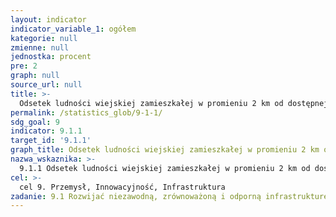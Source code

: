 ```yaml
---
layout: indicator
indicator_variable_1: ogółem
kategorie: null
zmienne: null
jednostka: procent
pre: 2
graph: null
source_url: null
title: >-
  Odsetek ludności wiejskiej zamieszkałej w promieniu 2 km od dostępnej przez cały rok drogi
permalink: /statistics_glob/9-1-1/
sdg_goal: 9
indicator: 9.1.1
target_id: '9.1.1'
graph_title: Odsetek ludności wiejskiej zamieszkałej w promieniu 2 km od dostępnej przez cały rok drogi
nazwa_wskaznika: >-
  9.1.1 Odsetek ludności wiejskiej zamieszkałej w promieniu 2 km od dostępnej przez cały rok drogi
cel: >-
  cel 9. Przemysł, Innowacyjność, Infrastruktura
zadanie: 9.1 Rozwijać niezawodną, zrównoważoną i odporną infrastrukturę dobrej jakości, w tym infrastrukturę regionalną i transgraniczną, wspierającą rozwój gospodarczy i dobrobyt ludzi. Zapewnić wszystkim ludziom równy dostęp do infrastruktury po przystępnej cenie.
---
```

